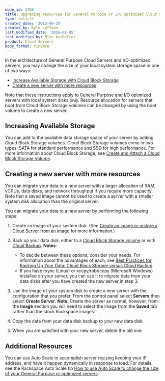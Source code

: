 ```yaml
---
node_id: 3708
title: Upgrading resources for General Purpose or I/O optimized Cloud Servers
type: article
created_date: '2013-09-25'
created_by: Kyle Laffoon
last_modified_date: '2016-01-05'
last_modified_by: Mike Asthalter
product: Cloud Servers
body_format: tinymce
---
```


In the architecture of General Purpose Cloud Servers and I/O-optimized
servers, you may change the size of your local system storage space in
one of two ways:

-   [Increase Available Storage with Cloud Block
    Storage](/how-to/upgrading-resources-for-general-purpose-or-io-optimized-cloud-servers)
-   [Create a new server with more
    resources](/how-to/upgrading-resources-for-general-purpose-or-io-optimized-cloud-servers)

Note that these instructions apply to General Purpose and I/O optimized
servers with local system disks only. Resource allocation for servers
that boot from Cloud Block Storage volumes can be changed by using the
boot volume to create a new server.

Increasing Available Storage
--------------------------------

You can add to the available data storage space of your server by adding
Cloud Block Storage volumes. Cloud Block Storage volumes come in two
types: SATA for standard performance and SSD for high performance. For
more information about Cloud Block Storage, see [Create and Attach a
Cloud Block Storage
Volume](/how-to/create-and-attach-a-cloud-block-storage-volume).

Creating a new server with more resources
---------------------------------------------

You can migrate your data to a new server with a larger allocation
of RAM, vCPUs, data disks, and network throughput if you require more
capacity.  Note that a saved image cannot be used to create a server
with a smaller system disk allocation than the original server.

You can migrate your data to a new server by performing the following
steps:

1.  Create an image of your system disk. (See [Create an image or
    restore a Cloud Server from an
    image](/how-to/create-an-image-of-a-server-and-restore-a-server-from-a-saved-image) for
    more information.)
2.  Back up your data disk, either to a [Cloud Block Storage
    volume](/how-to/create-and-attach-a-cloud-block-storage-volume)
    or with [Cloud
    Backup](/how-to/cloud-backup).
    **Notes**:
    -   To decide between these options, consider your needs. For
        information about the advantages of each, see [Best Practices
        for Backing Up Your Data: Cloud Block Storage versus Cloud
        Backup](/how-to/best-practices-for-backing-up-your-data-cloud-block-storage-versus-cloud-backup).
    -    If you have rsync (Linux) or xcopy/robocopy (Microsoft Windows)
        installed on your server, you can use it to migrate data from
        your data disks after you have created the new server in step 3.

3.  Use the image of your system disk to create a new server with the
    configuration that you prefer.  From the control panel select
    **Servers** then select **Create Server**.
    **Note**: Create the server as normal, however, from the **Image**
    section you will need to select the image from the **Saved** tab
    rather than the stock Rackspace images.
4.  Copy the data from your data disk backup to your new data disk.
5.  When you are satisfied with your new server, delete the old one.

 Additional Resources
---------------------

You can use Auto Scale to accomplish server resizing keeping your IP
address, and have it happen dynamically in response to load. For
details, see the Rackspace Auto Scale tip [How to use Auto Scale to
change the size of your General Purpose or
optimized servers](/how-to/rackspace-auto-scale-tips-and-how-tos).

